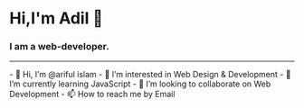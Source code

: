 # Hi,I'm Adil  👋
### I am a web-developer.
<hr>
- 👋 Hi, I’m @ariful islam
- 👀 I’m interested in Web Design & Development
- 🌱 I’m currently learning JavaScript
- 💞️ I’m looking to collaborate on Web Development
- 📫 How to reach me by Email

<!---
arifulislamadil/arifulislamadil is a ✨ special ✨ repository because its `README.md` (this file) appears on your GitHub profile.
You can click the Preview link to take a look at your changes.
--->
